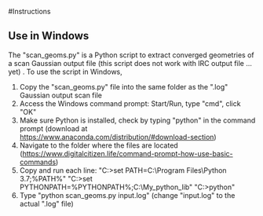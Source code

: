 #Instructions

## Use in Windows

The "scan_geoms.py" is a Python script to extract converged geometries of a scan Gaussian output file (this script does not work with IRC output file ... yet) . To use the script in Windows,

1. Copy the "scan_geoms.py" file into the same folder as the ".log" Gaussian output scan file
2. Access the Windows command prompt: Start/Run, type "cmd", click "OK"
3. Make sure Python is installed, check by typing "python" in the command prompt (download at https://www.anaconda.com/distribution/#download-section)
4. Navigate to the folder where the files are located (https://www.digitalcitizen.life/command-prompt-how-use-basic-commands)
5. Copy and run each line:
   "C:\>set PATH=C:\Program Files\Python 3.7;%PATH%"
   "C:\>set PYTHONPATH=%PYTHONPATH%;C:\My_python_lib"
   "C:\>python"
6. Type "python scan_geoms.py input.log" (change "input.log" to the actual ".log" file)